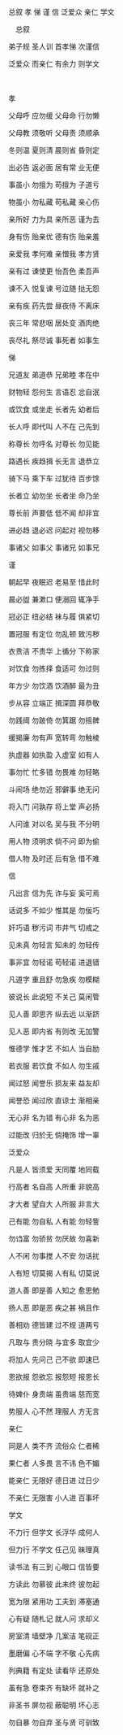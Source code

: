 总叙
孝
悌
谨
信
泛爱众
亲仁
学文
　
 
　总叙　

弟子规 圣人训 首孝悌 次谨信

泛爱众 而亲仁 有余力 则学文

　　 
 
孝 

父母呼 应勿缓 父母命 行勿懒

父母教 须敬听 父母责 须顺承

冬则温 夏则清 晨则省 昏则定

出必告 返必面 居有常 业无便

事虽小 勿擅为 苟擅为 子道亏

物虽小 勿私藏 苟私藏 亲心伤

亲所好 力为具 亲所恶 谨为去

身有伤 贻亲优 德有伤 贻亲羞

亲爱我 孝何难 亲憎我 孝方贤

亲有过 谏使更 怡吾色 柔吾声

谏不入 悦复谏 号泣随 挞无怨

亲有疾 药先尝 昼夜侍 不离床

丧三年 常悲咽 居处变 酒肉绝

丧尽礼 祭尽诚 事死者 如事生

悌 

兄道友 弟道恭 兄弟睦 孝在中

财物轻 怨何生 言语忍 忿自泯

或饮食 或坐走 长者先 幼者后

长人呼 即代叫 人不在 己先到

称尊长 勿呼名 对尊长 勿见能

路遇长 疾趋揖 长无言 退恭立

骑下马 乘下车 过犹待 百步馀

长者立 幼勿坐 长者坐 命乃坐

尊长前 声要低 低不闻 却非宜

进必趋 退必迟 问起对 视勿移

事诸父 如事父 事诸兄 如事兄

谨 

朝起早 夜眠迟 老易至 惜此时

晨必盥 兼漱口 便溺回 辄净手

冠必正 纽必结 袜与履 俱紧切

置冠服 有定位 勿乱顿 致污秽

衣贵洁 不贵华 上循分 下称家

对饮食 勿拣择 食适可 勿过则

年方少 勿饮酒 饮酒醉 最为丑 

步从容 立端正 揖深圆 拜恭敬

勿践阈 勿跛倚 勿箕踞 勿摇髀

缓揭廉 勿有声 宽转弯 勿触棱

执虚器 如执盈 入虚室 如有人

事勿忙 忙多错 勿畏难 勿轻略

斗闹场 绝勿近 邪僻事 绝无问

将入门 问孰存 将上堂 声必扬

人问谁 对以名 吴与我 不分明

用人物 须明求 倘不问 即为偷

借人物 及时还 后有急 借不难

信 

凡出言 信为先 诈与妄 奚可焉

话说多 不如少 惟其是 勿佞巧

奸巧语 秽污词 市井气 切戒之

见未真 勿轻言 知未的 勿轻传

事非宜 勿轻诺 苟轻诺 进退错

凡道字 重且舒 勿急疾 勿模糊

彼说长 此说短 不关己 莫闲管

见人善 即思齐 纵去远 以渐跻

见人恶 即内省 有则改 无加警

惟德学 惟才艺 不如人 当自励

若衣服 若饮食 不如人 勿生戚

闻过怒 闻誉乐 损友来 益友却

闻誉恐 闻过欣 直谅士 渐相亲

无心非 名为错 有心非 名为恶

过能改 归於无 倘掩饰 增一辜

泛爱众 

凡是人 皆须爱 天同覆 地同载

行高者 名自高 人所重 非貌高

才大者 望自大 人所服 非言大

己有能 勿自私 人有能 勿轻訾

勿诌富 勿骄贫 勿厌故 勿喜新

人不闲 勿事搅 人不安 勿话扰

人有短 切莫揭 人有私 切莫说

道人善 即是善 人知之 愈思勉

扬人恶 即是恶 疾之甚 祸且作

善相劝 德皆建 过不规 道两亏

凡取与 贵分晓 与宜多 取宜少

将加人 先问己 己不欲 即速已

恩欲报 怨欲忘 报怨短 报恩长

待婢仆 身贵端 虽贵端 慈而宽

势服人 心不然 理服人 方无言

亲仁 

同是人 类不齐 流俗众 仁者稀

果仁者 人多畏 言不讳 色不媚

能亲仁 无限好 德日进 过日少

不亲仁 无限害 小人进 百事坏

学文 

不力行 但学文 长浮华 成何人

但力行 不学文 任己见 昧理真

读书法 有三到 心眼口 信皆要

方读此 勿慕彼 此未终 彼勿起

宽为限 紧用功 工夫到 滞塞通

心有疑 随札记 就人问 求却义

房室清 墙壁净 几案洁 笔砚正

墨磨偏 心不端 字不敬 心先病

列典籍 有定处 读看毕 还原处

虽有急 卷束齐 有缺坏 就补之

非圣书 屏勿视 蔽聪明 坏心志

勿自暴 勿自弃 圣与贤 可驯致

